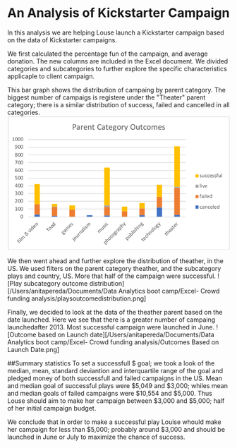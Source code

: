# An Analysis of Kickstarter Campaign

In this analysis we are helping Louse launch a Kickstarter campaign based on the data of Kickstarter campaigns.

We first calculated the percentage fun of the campaign, and average donation. The new columns are included in the Excel document. We divided categories and subcategories to further explore the specific characteristics applicaple to client campaign. 

This bar graph shows the distribution of campaing by parent category. The biggest number of campaigs is registere under the "Theater" parent category; there is a similar distribution of success, failed and cancelled in all categories.
![Parent category outcome](https://github.com/anapereda/kickstarter-analysis/blob/master/ParentCategoriesOutcome.png)

We then went ahead and further explore the distribution of theather, in the US. We used filters on the parent category theather, and the subcategory plays and country, US. More that half of the campaign were successful. 
![Play subcategory outcome distribution][/Users/anitapereda/Documents/Data Analytics boot camp/Excel- Crowd funding analysis/playsoutcomedistribution.png]

Finally, we decided to look at the data of the theather parent based on the date launched. Here we see that there is a greater number of campaing launchedafter 2013. Most successful campaign were launched in June.
![Outcome based on Launch date][/Users/anitapereda/Documents/Data Analytics boot camp/Excel- Crowd funding analysis/Outcomes Based on Launch Date.png]

##Summary statistics
To set a successfull $ goal; we took a look of the median, mean, standard deviantion and interquartile range of the goal and pledged money of both successfull and failed campaigns in the US. Mean and median goal of successful plays were $5,049 and $3,000; whiles mean and median goals of failed campaigns were $10,554 and $5,000. Thus Louse should aim to make her campaign between $3,000 and $5,000; half of her initial campaign budget.

We conclude that in order to make a successful play Louise whould make her campaign for less than $5,000; probably around $3,000 and should be launched in June or July to maximize the chance of success.
